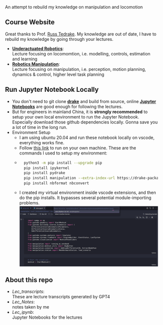 An attempt to rebuild my knowledge on manipulation and locomotion

## Course Website

Great thanks to Prof. [Russ Tedrake](https://groups.csail.mit.edu/locomotion/russt.html). My knowledge are out of date, I have to rebuild my knowledge by going through your lectures.   
* **[Underactuated Robotics](https://underactuated.csail.mit.edu/)**: <br> Lecture focusing on locomomtion, i.e. modelling, controls, estimation and learning   
* **[Robotics Manipulation](https://manipulation.csail.mit.edu/)**: <br> Lecture focusing on manipulation, i.e. perception, motion planning, dynamics & control, higher level task planning


## Run Jupyter Notebook Locally

* You don't need to git clone **[drake](https://github.com/RobotLocomotion/drake)** and build from source, online **[Jupyter Notebooks](https://manipulation.csail.mit.edu/drake.html#notebooks)** are good enough for following the lectures.
* But for engineers in mainland China, it is **strongly recommended** to setup your own local environment to run the Jupyter Notebook. Especially download those github dependencies locally. Gonna save you a lot of time in the long run.  
* Environment Setup
    * I am using ubuntu 20.04 and run these notebook locally on vscode, everything works fine.
    * Follow [this link](https://manipulation.csail.mit.edu/drake.html#section3) to run on your own machine. These are the commands I used to setup my environment: 
    * ```bash
        python3 -m pip install --upgrade pip
        pip install ipykernel
        pip install pydrake
        pip install manipulation --extra-index-url https://drake-packages.csail.mit.edu/whl/nightly/  
        pip install nbformat nbconvert
        ```
    * I created my virtual environment inside vscode extensions, and then do the pip installs. It bypasses several potential module-importing problems. ![selectKernel](./selectKernelVscode.png)

## About this repo
* *Lec_transcripts*: <br> These are lecture transcripts generated by GPT4
* *Lec_Notes*: <br> notes taken by me
* *Lec_ipynb*: <br> Jupyter Notebooks for the lectures


